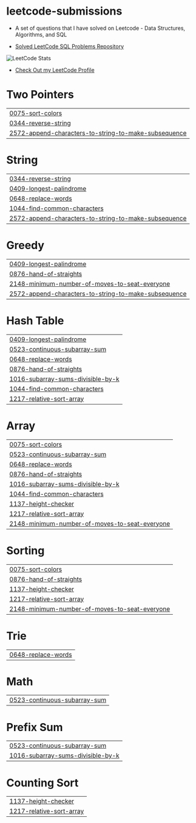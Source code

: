 # leetcode-submissions
- A set of questions that I have solved on Leetcode - Data Structures, Algorithms, and SQL

- [Solved LeetCode SQL Problems Repository](https://github.com/HirenRupchandani/sql-practice-leetcode)

![LeetCode Stats](https://leetcard.jacoblin.cool/Hiren_Rupchandani?theme=dark&font=Voces&ext=heatmap)

- [Check Out my LeetCode Profile](https://leetcode.com/u/Hiren_Rupchandani/)


# Two Pointers
|  |
| ------- |
| [0075-sort-colors](https://github.com/HirenRupchandani/leetcode-submissions/tree/master/0075-sort-colors) |
| [0344-reverse-string](https://github.com/HirenRupchandani/leetcode-submissions/tree/master/0344-reverse-string) |
| [2572-append-characters-to-string-to-make-subsequence](https://github.com/HirenRupchandani/leetcode-submissions/tree/master/2572-append-characters-to-string-to-make-subsequence) |
# String
|  |
| ------- |
| [0344-reverse-string](https://github.com/HirenRupchandani/leetcode-submissions/tree/master/0344-reverse-string) |
| [0409-longest-palindrome](https://github.com/HirenRupchandani/leetcode-submissions/tree/master/0409-longest-palindrome) |
| [0648-replace-words](https://github.com/HirenRupchandani/leetcode-submissions/tree/master/0648-replace-words) |
| [1044-find-common-characters](https://github.com/HirenRupchandani/leetcode-submissions/tree/master/1044-find-common-characters) |
| [2572-append-characters-to-string-to-make-subsequence](https://github.com/HirenRupchandani/leetcode-submissions/tree/master/2572-append-characters-to-string-to-make-subsequence) |
# Greedy
|  |
| ------- |
| [0409-longest-palindrome](https://github.com/HirenRupchandani/leetcode-submissions/tree/master/0409-longest-palindrome) |
| [0876-hand-of-straights](https://github.com/HirenRupchandani/leetcode-submissions/tree/master/0876-hand-of-straights) |
| [2148-minimum-number-of-moves-to-seat-everyone](https://github.com/HirenRupchandani/leetcode-submissions/tree/master/2148-minimum-number-of-moves-to-seat-everyone) |
| [2572-append-characters-to-string-to-make-subsequence](https://github.com/HirenRupchandani/leetcode-submissions/tree/master/2572-append-characters-to-string-to-make-subsequence) |
# Hash Table
|  |
| ------- |
| [0409-longest-palindrome](https://github.com/HirenRupchandani/leetcode-submissions/tree/master/0409-longest-palindrome) |
| [0523-continuous-subarray-sum](https://github.com/HirenRupchandani/leetcode-submissions/tree/master/0523-continuous-subarray-sum) |
| [0648-replace-words](https://github.com/HirenRupchandani/leetcode-submissions/tree/master/0648-replace-words) |
| [0876-hand-of-straights](https://github.com/HirenRupchandani/leetcode-submissions/tree/master/0876-hand-of-straights) |
| [1016-subarray-sums-divisible-by-k](https://github.com/HirenRupchandani/leetcode-submissions/tree/master/1016-subarray-sums-divisible-by-k) |
| [1044-find-common-characters](https://github.com/HirenRupchandani/leetcode-submissions/tree/master/1044-find-common-characters) |
| [1217-relative-sort-array](https://github.com/HirenRupchandani/leetcode-submissions/tree/master/1217-relative-sort-array) |
# Array
|  |
| ------- |
| [0075-sort-colors](https://github.com/HirenRupchandani/leetcode-submissions/tree/master/0075-sort-colors) |
| [0523-continuous-subarray-sum](https://github.com/HirenRupchandani/leetcode-submissions/tree/master/0523-continuous-subarray-sum) |
| [0648-replace-words](https://github.com/HirenRupchandani/leetcode-submissions/tree/master/0648-replace-words) |
| [0876-hand-of-straights](https://github.com/HirenRupchandani/leetcode-submissions/tree/master/0876-hand-of-straights) |
| [1016-subarray-sums-divisible-by-k](https://github.com/HirenRupchandani/leetcode-submissions/tree/master/1016-subarray-sums-divisible-by-k) |
| [1044-find-common-characters](https://github.com/HirenRupchandani/leetcode-submissions/tree/master/1044-find-common-characters) |
| [1137-height-checker](https://github.com/HirenRupchandani/leetcode-submissions/tree/master/1137-height-checker) |
| [1217-relative-sort-array](https://github.com/HirenRupchandani/leetcode-submissions/tree/master/1217-relative-sort-array) |
| [2148-minimum-number-of-moves-to-seat-everyone](https://github.com/HirenRupchandani/leetcode-submissions/tree/master/2148-minimum-number-of-moves-to-seat-everyone) |
# Sorting
|  |
| ------- |
| [0075-sort-colors](https://github.com/HirenRupchandani/leetcode-submissions/tree/master/0075-sort-colors) |
| [0876-hand-of-straights](https://github.com/HirenRupchandani/leetcode-submissions/tree/master/0876-hand-of-straights) |
| [1137-height-checker](https://github.com/HirenRupchandani/leetcode-submissions/tree/master/1137-height-checker) |
| [1217-relative-sort-array](https://github.com/HirenRupchandani/leetcode-submissions/tree/master/1217-relative-sort-array) |
| [2148-minimum-number-of-moves-to-seat-everyone](https://github.com/HirenRupchandani/leetcode-submissions/tree/master/2148-minimum-number-of-moves-to-seat-everyone) |
# Trie
|  |
| ------- |
| [0648-replace-words](https://github.com/HirenRupchandani/leetcode-submissions/tree/master/0648-replace-words) |
# Math
|  |
| ------- |
| [0523-continuous-subarray-sum](https://github.com/HirenRupchandani/leetcode-submissions/tree/master/0523-continuous-subarray-sum) |
# Prefix Sum
|  |
| ------- |
| [0523-continuous-subarray-sum](https://github.com/HirenRupchandani/leetcode-submissions/tree/master/0523-continuous-subarray-sum) |
| [1016-subarray-sums-divisible-by-k](https://github.com/HirenRupchandani/leetcode-submissions/tree/master/1016-subarray-sums-divisible-by-k) |
# Counting Sort
|  |
| ------- |
| [1137-height-checker](https://github.com/HirenRupchandani/leetcode-submissions/tree/master/1137-height-checker) |
| [1217-relative-sort-array](https://github.com/HirenRupchandani/leetcode-submissions/tree/master/1217-relative-sort-array) |